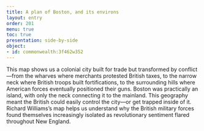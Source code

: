 ```yaml
---
title: A plan of Boston, and its environs
layout: entry
order: 201
menu: true
toc: true
presentation: side-by-side
object:
- id: commonwealth:3f462w352
---
```


This map shows us a colonial city built for trade but transformed by conflict—from the wharves where merchants protested British taxes, to the narrow neck where British troops built fortifications, to the surrounding hills where American forces eventually positioned their guns. Boston was practically an island, with only the neck connecting it to the mainland. This geography meant the British could easily control the city—or get trapped inside of it. Richard Williams’s map helps us understand why the British military forces found themselves increasingly isolated as revolutionary sentiment flared throughout New England.
